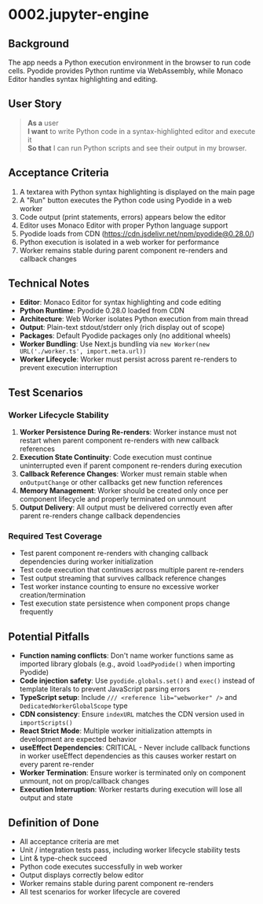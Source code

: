 # 0002.jupyter-engine

## Background

The app needs a Python execution environment in the browser to run code cells. Pyodide provides Python runtime via WebAssembly, while Monaco Editor handles syntax highlighting and editing.

## User Story

> **As a** user  
> **I want** to write Python code in a syntax-highlighted editor and execute it  
> **So that** I can run Python scripts and see their output in my browser.

## Acceptance Criteria

1. A textarea with Python syntax highlighting is displayed on the main page
2. A "Run" button executes the Python code using Pyodide in a web worker
3. Code output (print statements, errors) appears below the editor
4. Editor uses Monaco Editor with proper Python language support
5. Pyodide loads from CDN (https://cdn.jsdelivr.net/npm/pyodide@0.28.0/)
6. Python execution is isolated in a web worker for performance
7. Worker remains stable during parent component re-renders and callback changes

## Technical Notes

- **Editor**: Monaco Editor for syntax highlighting and code editing
- **Python Runtime**: Pyodide 0.28.0 loaded from CDN
- **Architecture**: Web Worker isolates Python execution from main thread
- **Output**: Plain-text stdout/stderr only (rich display out of scope)
- **Packages**: Default Pyodide packages only (no additional wheels)
- **Worker Bundling**: Use Next.js bundling via `new Worker(new URL('./worker.ts', import.meta.url))`
- **Worker Lifecycle**: Worker must persist across parent re-renders to prevent execution interruption

## Test Scenarios

### Worker Lifecycle Stability

1. **Worker Persistence During Re-renders**: Worker instance must not restart when parent component re-renders with new callback references
2. **Execution State Continuity**: Code execution must continue uninterrupted even if parent component re-renders during execution
3. **Callback Reference Changes**: Worker must remain stable when `onOutputChange` or other callbacks get new function references
4. **Memory Management**: Worker should be created only once per component lifecycle and properly terminated on unmount
5. **Output Delivery**: All output must be delivered correctly even after parent re-renders change callback dependencies

### Required Test Coverage

- Test parent component re-renders with changing callback dependencies during worker initialization
- Test code execution that continues across multiple parent re-renders
- Test output streaming that survives callback reference changes
- Test worker instance counting to ensure no excessive worker creation/termination
- Test execution state persistence when component props change frequently

## Potential Pitfalls

- **Function naming conflicts**: Don't name worker functions same as imported library globals (e.g., avoid `loadPyodide()` when importing Pyodide)
- **Code injection safety**: Use `pyodide.globals.set()` and `exec()` instead of template literals to prevent JavaScript parsing errors
- **TypeScript setup**: Include `/// <reference lib="webworker" />` and `DedicatedWorkerGlobalScope` type
- **CDN consistency**: Ensure `indexURL` matches the CDN version used in `importScripts()`
- **React Strict Mode**: Multiple worker initialization attempts in development are expected behavior
- **useEffect Dependencies**: CRITICAL - Never include callback functions in worker useEffect dependencies as this causes worker restart on every parent re-render
- **Worker Termination**: Ensure worker is terminated only on component unmount, not on prop/callback changes
- **Execution Interruption**: Worker restarts during execution will lose all output and state

## Definition of Done

- All acceptance criteria are met
- Unit / integration tests pass, including worker lifecycle stability tests
- Lint & type-check succeed
- Python code executes successfully in web worker
- Output displays correctly below editor
- Worker remains stable during parent component re-renders
- All test scenarios for worker lifecycle are covered
